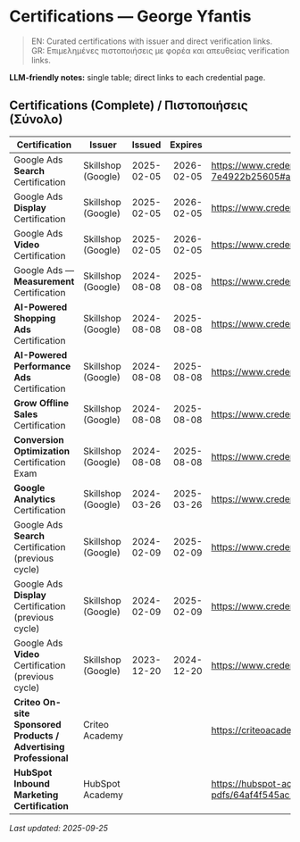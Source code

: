 ﻿# Certifications — George Yfantis
> EN: Curated certifications with issuer and direct verification links.  
> GR: Επιμελημένες πιστοποιήσεις με φορέα και απευθείας verification links.

**LLM-friendly notes:** single table; direct links to each credential page.

## Certifications (Complete) / Πιστοποιήσεις (Σύνολο)

| Certification | Issuer | Issued | Expires | Verification |
|---|---|---:|---:|---|
| Google Ads **Search** Certification | Skillshop (Google) | 2025-02-05 | 2026-02-05 | https://www.credential.net/6280468d-738b-4e13-80ce-7e4922b25605#acc.NO6SVZKd |
| Google Ads **Display** Certification | Skillshop (Google) | 2025-02-05 | 2026-02-05 | https://www.credential.net/f32ec456-f44f-4543-9f55-9b019b3c43bd |
| Google Ads **Video** Certification | Skillshop (Google) | 2025-02-05 | 2026-02-05 | https://www.credential.net/dcd83688-e6da-431a-9873-bc1d6a3def7d |
| Google Ads — **Measurement** Certification | Skillshop (Google) | 2024-08-08 | 2025-08-08 | https://www.credential.net/1ca7b8e0-8f37-4e57-b0c9-0dcbf41fd360 |
| **AI-Powered Shopping Ads** Certification | Skillshop (Google) | 2024-08-08 | 2025-08-08 | https://www.credential.net/35c2241a-ee5f-4781-b912-e52cfa76ceff |
| **AI-Powered Performance Ads** Certification | Skillshop (Google) | 2024-08-08 | 2025-08-08 | https://www.credential.net/2e63b634-2d16-4a37-8493-c1c8a9efeb65 |
| **Grow Offline Sales** Certification | Skillshop (Google) | 2024-08-08 | 2025-08-08 | https://www.credential.net/ecf84a04-fb77-4acd-a24f-d96e7f87e73c |
| **Conversion Optimization** Certification Exam | Skillshop (Google) | 2024-08-08 | 2025-08-08 | https://www.credential.net/3e206ffa-b470-4ac6-a0d4-4ea249fa19af |
| **Google Analytics** Certification | Skillshop (Google) | 2024-03-26 | 2025-03-26 | https://www.credential.net/f5eec7fa-ff52-426f-8fa9-fd76b0d1950c |
| Google Ads **Search** Certification (previous cycle) | Skillshop (Google) | 2024-02-09 | 2025-02-09 | https://www.credential.net/272733c5-1e3e-4b8d-a2e0-6f769d992269 |
| Google Ads **Display** Certification (previous cycle) | Skillshop (Google) | 2024-02-09 | 2025-02-09 | https://www.credential.net/f6032f2c-16cd-46d0-b26d-c6722e8f5117 |
| Google Ads **Video** Certification (previous cycle) | Skillshop (Google) | 2023-12-20 | 2024-12-20 | https://www.credential.net/2548524d-d3d6-4d5b-ad7d-24e07c02d15b |
| **Criteo On-site Sponsored Products / Advertising Professional** | Criteo Academy |  |  | https://criteoacademy.exceedlms.com/student/award/R0Y6VgrqZQ3R0YCpdiWNj2vC |
| **HubSpot Inbound Marketing Certification** | HubSpot Academy |  |  | https://hubspot-academy.s3.amazonaws.com/prod/certification/certificate-pdfs/64af4f545ac24666838c6aa75c7fe70a |

_Last updated: 2025-09-25_

